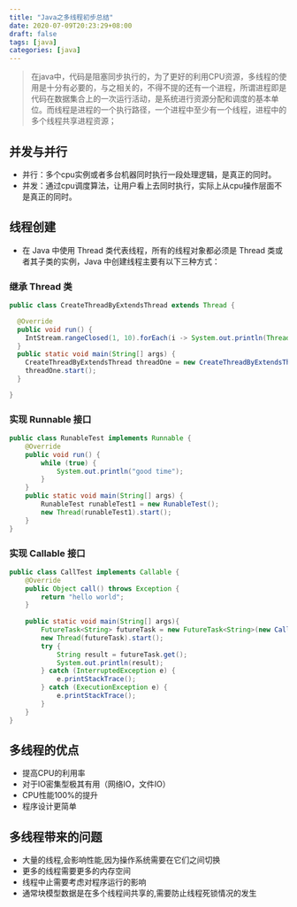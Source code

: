 ```yaml
---
title: "Java之多线程初步总结"
date: 2020-07-09T20:23:29+08:00
draft: false
tags: [java]
categories: [java]
---
```

> 在java中，代码是阻塞同步执行的，为了更好的利用CPU资源，多线程的使用是十分有必要的，与之相关的，不得不提的还有一个进程，所谓进程即是代码在数据集合上的一次运行活动，是系统进行资源分配和调度的基本单位。而线程是进程的一个执行路径，一个进程中至少有一个线程，进程中的多个线程共享进程资源；

## 并发与并行
* 并行：多个cpu实例或者多台机器同时执行一段处理逻辑，是真正的同时。
* 并发：通过cpu调度算法，让用户看上去同时执行，实际上从cpu操作层面不是真正的同时。

## 线程创建
* 在 Java 中使用 Thread 类代表线程，所有的线程对象都必须是 Thread 类或者其子类的实例，Java 中创建线程主要有以下三种方式：

### 继承 Thread 类
```java
public class CreateThreadByExtendsThread extends Thread {

  @Override
  public void run() {
    IntStream.rangeClosed(1, 10).forEach(i -> System.out.println(Thread.currentThread().getName() + " " + i));
  }
  public static void main(String[] args) {
    CreateThreadByExtendsThread threadOne = new CreateThreadByExtendsThread();
    threadOne.start();
  }

}
```
### 实现 Runnable 接口

```java
public class RunableTest implements Runnable {
    @Override
    public void run() {
        while (true) {
            System.out.println("good time");
        }
    }
    public static void main(String[] args) {
        RunableTest runableTest1 = new RunableTest();
        new Thread(runableTest1).start();
    }
}
```

### 实现 Callable 接口

```java
public class CallTest implements Callable {
    @Override
    public Object call() throws Exception {
        return "hello world";
    }
 
    public static void main(String[] args){
        FutureTask<String> futureTask = new FutureTask<String>(new CallTest());
        new Thread(futureTask).start();
        try {
            String result = futureTask.get();
            System.out.println(result);
        } catch (InterruptedException e) {
            e.printStackTrace();
        } catch (ExecutionException e) {
            e.printStackTrace();
        }
    }
}
```

## 多线程的优点
* 提高CPU的利用率
* 对于IO密集型极其有用（网络IO，文件IO）
* CPU性能100%的提升
* 程序设计更简单


## 多线程带来的问题
* 大量的线程,会影响性能,因为操作系统需要在它们之间切换
* 更多的线程需要更多的内存空间
* 线程中止需要考虑对程序运行的影响
* 通常块模型数据是在多个线程间共享的,需要防止线程死锁情况的发生

